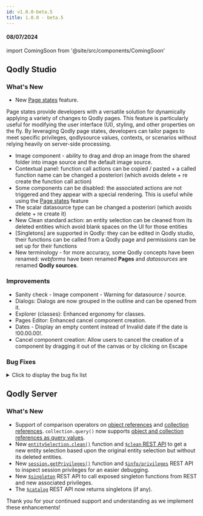 ```yaml
---
id: v1.0.0-beta.5
title: 1.0.0 - beta.5
---
```




#### 08/07/2024

import ComingSoon from '@site/src/components/ComingSoon'


## Qodly Studio

<h3> What's New </h3>

- New [Page states](../studio/pageLoaders/states.md) feature.

Page states provide developers with a versatile solution for dynamically applying a variety of changes to Qodly pages.
This feature is particularly useful for modifying the user interface (UI), styling, and other properties on the fly.
By leveraging Qodly page states, developers can tailor pages to meet specific privileges, qodlysource values, contexts, or scenarios without relying heavily on server-side processing.

- Image component - ability to drag and drop an image from the shared folder into image source and the default image source.
- Contextual panel: function call actions can be copied / pasted + a called function name can be changed a posteriori (which avoids delete + re create the function call action)
- Some components can be disabled: the associated actions are not triggered and they appear with a special rendering. This is useful while using the [Page states](../studio/pageLoaders/states.md) feature
- The scalar datasource type can be changed a posteriori (which avoids delete + re create it)
- New Clean standard action: an entity selection can be cleaned from its deleted entities which avoid blank spaces on the UI for those entities
- [Singletons] are supported in Qodly: they can be edited in Qodly studio, their functions can be called from a Qodly page and permissions can be set up for their functions
- New terminology - for more accuracy, some Qodly concepts have been renamed: *webforms* have been renamed **Pages** and *datasources* are renamed **Qodly sources**.

<h3>Improvements </h3>

- Sanity check - Image component - Warning for datasource / source.
- Dialogs: Dialogs are now grouped in the outline and can be opened from it.
- Explorer (classes): Enhanced ergonomy for classes.
- Pages Editor: Enhanced cancel component creation.
- Dates - Display an empty content instead of Invalid date if the date is !00.00.00!.
- Cancel component creation: Allow users to cancel the creation of a component by dragging it out of the canvas or by clicking on Escape


<h3>Bug Fixes </h3>

<details><summary>Click to display the bug fix list</summary>

- When we click on state's condition the browser tab is closed.
- Time - Time attribute of a saved entity received from the server is not displayed.
- Dialogs - D&D a component after a component followed by a dialog does not show the green line.
- Parentheses in a comment are rendered with colors.
- Expanding outline of a page not working.
- Dialog button shows nothing whereas Dialogs exist for the webform.
- Explorer (Classes) - If the DataStore class is empty, add a function in it from the Model has no effect.
- Reset value dialog disappears for the properties of type select.
- Flickering when we hover on Image.
- The width property should be before the height property in (basic) properties list.
- The button "create webForm" should be disabled until we receive a response from the server.
- Select Box - Enable search is not properly aligned.
- Dialog's close icon disappears when we reduce the size of the webform.
- The styleBox gets disabled if it contains a disabled button.
- Webform loader's issue: matrix not displaying its content when onloading the page and executing a function.
- Standard action - Copy does not work for a related entities attribute.
- Time - Input text with type time - + 1 hour is made when we enter the input.
- The scroll appears behind the webForms Tab.
- LSP does not recognize `.new()`, `.get()`, `.first()`, `.extract()`, `distinct()`, etc. when .4qs file is missing.
- Custom Component 'Text Editor' causing issues in a matrix.
- The tip (Bulb) is not properly aligned in Components list and is cut in the server side ref basic mode.
- Server crashes when calling a function on a shared datasource (entity).
- Date format festival (when in an object).
- Events - The datatable flickers when the event last is executed.
- Checkbox resulting from a direct drop of boolean on canvas cannot be updated regarding its datasource.
- Model editor - The inputs in the model editor do not lose focus when clicking on other inputs.
- Code editor - the error message is displayed behind the tabs.
- Datatable - The image must fit with the column width and height.
- Renderer - an error is displayed when we try and get all entities in the renderer.
- Model editor - "Undefined" appears when I try to cancel the creation or edition.
- Qodly Demo Users : picture not found.
- Data model - The attribute type for computed attribute of type EntitySelection is not returned by the REST API $catalog/$all.
- Dialog height issue when the webform position is relative & the canvas is scrollable.
- Sanity check : set value/Clear/reset do not trigger missing datasource error.
- flex start in justify and start in align should be selected by default when we choose flex.
- Outline: name too long.
- Outline hide action should only hide in the editor, not the preview.
- Datatable is not displayed when we use a webForm with properties display is flex direction column and content is too large in height.
- Datasources - boolean datasource is not displayed with the right variant.
- Methods - the confirmation pop up for saving always appears when saving a new method.
- Tabs Component - resetting the variant property doesn't back to the default value.
- File upload component makes the Save standard action not to be called.
- The server side reference should not be editable in a state.
- Upload Picture not working correctly.
- Datatable - the datatable doesn't display the correct data.
- Tabs - The rename input border is not updated with the new Qodly aesthetics.
- Tabs - the tab stays blocked in a reloading state.
- Craft Components - Permitted to have a craft component without a name.
- Craft Components- the error message is not displayed correctly.
- Standard action - Copy standard action fails.
- Dialogs - The dialog menu remains displayed when we try to create a new one.
- Events - the select a function menu stay displayed when we scroll.
- Roles and privileges - Sorting the names of the privileges doesn't work correctly.
- A vertical scroll bar appears when we try to edit a datasource of type element of an array.
- Adding a variable in the debugger generates an error.
- Console Error: cannot read properties of null when onloading a nested matrix.
- Can't move the models after the WT ends.
- Unknown error when we execute a method.
- onChange event spree with high latency network.
- Dialogs - The draggable option doesn't work when we activate the animated option.
- Dialogs - the scroll doesn't appear in edition mode.
- The input of the webForm property disappears in the navigation action.
- The target/value still appears even after the removal of the data source.
- Roles and privileges - the delete icon doesn't appear in the popup.
- Sanity check - the error message is wrong when we use a non-existent datasource.
- Buttons such as preview and renderer do not appear when the browser size is reduced, a scroll bar should be implemented.
- we should have control of webForm name size.
- Roles and Privileges - the tab is opened in preview mode.
- Explorer - The opened file remains open even after it has been deleted from shared.
- Default parameters when creating a new navigation action.
- Sanity check about copying from the "iterate with" value of a matrix to an entity.
- Dialogs - open a dialog in on load webForm doesn't work in preview mode and works in renderer mode.
- "Oops something wrong happened... " appears when we use open event panel.
- Renamed Local CSS Classes Not Updating in Component Properties Panel.
- Some menus are not updated with the new Qodly aesthetics.
Contextual panel - the action type is automatically switched to copy when we change the Source ds.
- Invalid characters are accepted in the model's functions.
- The collapse button doesn't exist in a standard action if we choose a state or dialogs.
- We can create web forms with names starting with "_" or a number.
- Roles and Privileges - privileges are still counted in the roles even if they are deleted.
- Events - The standard action logout is not collapsible.
- Attribute that is binded with a custom component will not iterate in matrix.
-We shouldn't DnD a component in the webForm if a dialog is open.
- The UUID is not generated for an existing datacalass or a storage attribute/related attribute does not have a UUID.
- Simple action - when we duplicate a button with a setValue action, the value doesn't change when we switch to the first button.
- onChange event not executed in the text input of type duration.
- When the text input of type duration has no format, the values are incremented automatically.
- We encounter NaN (Not a Number) values when we select duration using the text input.
- The icon and the button className property are lost when switching between states.
- Quit session / logout - The hidden function ds.__logout is shown in the type ahead + the catalog.
- Image / Datasource - Image for a newly created entity is not displayed in an image component.
- Image component - Image not displayed after saving an entity.



</details>


## Qodly Server

<h3> What's New </h3>


- Support of comparison operators on [object references](../language/basics/lang-object.md#object-operators) and [collection references](../language/basics/lang-collection.md#collection-operators). `collection.query()` now supports [object and collection references as query values](../language/CollectionClass.md#object-or-collection-reference-as-value).
- New [`entitySelection.clean()`](../language/EntitySelectionClass.md#clean) function and [`$clean` REST API](../api/$clean.md) to get a new entity selection based upon the original entity selection but without its deleted entities.
- New [`session.getPrivileges()`](../language/SessionClass.md#getprivileges) function and [`$info/privileges`](../api/$info.md) REST API to inspect session privileges for an easier debugging.
- New [`$singleton`](../api/$singleton.md) REST API to call exposed singleton functions from REST and new associated privileges.
- The [`$catalog`](../api/$catalog.md) REST API now returns singletons (if any).






Thank you for your continued support and understanding as we implement these enhancements!
